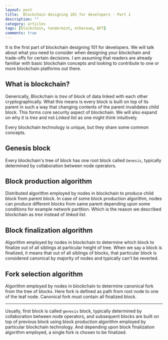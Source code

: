 ```yaml
---
layout: post
title:  Blockchain designing 101 for developers - Part 1
description: ""
category: articles
tags: [blockchain, tendermint, ethereum, BFT]
comments: true
---
```


It is the first part of blockchain designing 101 for developers. We will talk about what you need to 
consider when designing your blockchain and trade-offs for certain decisions. I am assuming that readers are 
already familiar with basic blockchain concepts and looking to contribute to one or more blockchain platforms out there.

## What is blockchain?
Generically, Blockchain is *tree* of block of data linked with each other cryptographically. What this means is every block is built on top of its parent in such a way that changing contents of the parent invalidates child block. This forms core security aspect of blockchain. We will also expand on why it is *tree* and not *Linked list* as one might think intuitively. 

Every blockchain technology is unique, but they share some common concepts.

## Genesis block
Every blockchain's tree of block has one root block called `Genesis`, typically determined by collaboration between node operators.

## Block production algorithm
Distributed algorithm employed by nodes in blockchain to produce child block from parent block. In case of some block production algorithm, nodes can produce different blocks from same parent depending upon some conditions for example network partition. Which is the reason we described blockchain as *tree* instead of *linked list*.  

## Block finalization algorithm
Algorithm employed by nodes in blockchain to determine which block to finalize out of all siblings at particular height of tree. When we say a block is finalized, it means that out of all siblings of blocks, that particular block is considered canonical by majority of nodes and typically can't be reverted. 

## Fork selection algorithm
Algorithm employed by nodes in blockchain to determine canonical fork from the tree of blocks. Here fork is defined as path from root node to one of the leaf node. Canonical fork must contain all finalized block.




-----

Usually, first block is called `genesis` block, typically determined by collaboration between node operators, and subsequent blocks are built on top of previous block using block production algorithm employed by particular blockchain technology. And depending upon block finalization algorithm employed, a single fork is chosen to be finalized. 




